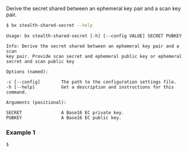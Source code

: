 Derive the secret shared between an ephemeral key pair and a scan key pair.
```sh
$ bx stealth-shared-secret --help
```
```
Usage: bx stealth-shared-secret [-h] [--config VALUE] SECRET PUBKEY      

Info: Derive the secret shared between an ephemeral key pair and a scan  
key pair. Provide scan secret and ephemeral public key or ephemeral      
secret and scan public key                                               

Options (named):

-c [--config]        The path to the configuration settings file.        
-h [--help]          Get a description and instructions for this command.

Arguments (positional):

SECRET               A Base16 EC private key.                            
PUBKEY               A Base16 EC public key.
```
### Example 1
```sh
$ 
```
```
```